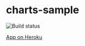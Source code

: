 # charts-sample

![Build status](https://travis-ci.org/sandormiko/charts-sample.svg?branch=master)

[App on Heroku](https://charts-sample.herokuapp.com/)
